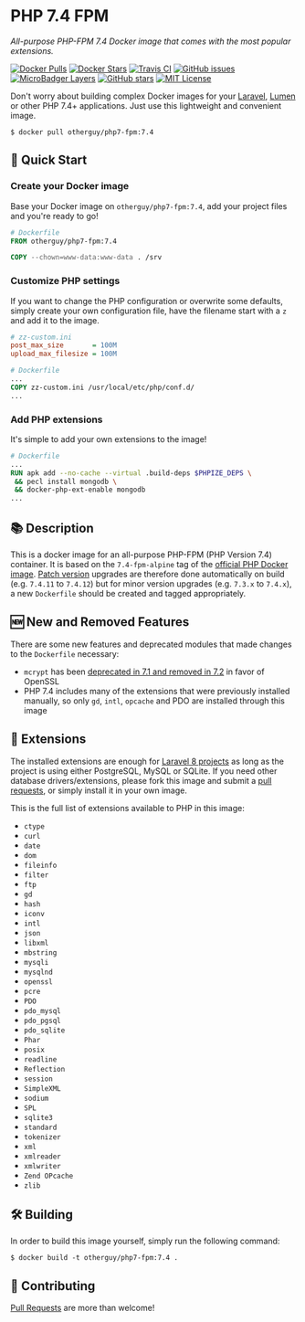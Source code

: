 # PHP 7.4 FPM

_All-purpose PHP-FPM 7.4 Docker image that comes with the most popular extensions._

[![Docker Pulls](https://img.shields.io/docker/pulls/otherguy/php7-fpm?style=flat-square)][dockerhub]
[![Docker Stars](https://img.shields.io/docker/stars/otherguy/php7-fpm?style=flat-square)][dockerhub]
[![Travis CI](https://img.shields.io/travis/com/otherguy/docker-php7-fpm?style=flat-square)][travis]
[![GitHub issues](https://img.shields.io/github/issues/otherguy/docker-php7-fpm?style=flat-square)][issues]
[![MicroBadger Layers](https://img.shields.io/microbadger/layers/otherguy/php7-fpm?style=flat-square)][microbadger]
[![GitHub stars](https://img.shields.io/github/stars/otherguy/docker-php7-fpm?color=violet?style=flat-square)][stargazers]
[![MIT License](https://img.shields.io/github/license/otherguy/docker-php7-fpm?color=orange?style=flat-square)][license]

[dockerhub]: https://hub.docker.com/r/otherguy/php7-fpm/
[travis]: https://travis-ci.com/otherguy/docker-php7-fpm
[license]: https://tldrlegal.com/license/mit-license
[microbadger]: https://microbadger.com/images/otherguy/php7-fpm
[stargazers]: https://github.com/otherguy/php7-fpm/stargazers
[issues]: https://github.com/otherguy/docker-php7-fpm/issues

Don't worry about building complex Docker images for your [Laravel](https://laravel.com), [Lumen](https://lumen.laravel.com)
or other PHP 7.4+ applications. Just use this lightweight and convenient image.

    $ docker pull otherguy/php7-fpm:7.4

## 🌈 Quick Start

### Create your Docker image

Base your Docker image on `otherguy/php7-fpm:7.4`, add your project files and you're ready to go!

```Dockerfile
# Dockerfile
FROM otherguy/php7-fpm:7.4

COPY --chown=www-data:www-data . /srv
```

### Customize PHP settings

If you want to change the PHP configuration or overwrite some defaults, simply create your own
configuration file, have the filename start with a `z` and add it to the image.

```ini
# zz-custom.ini
post_max_size       = 100M
upload_max_filesize = 100M
```

```Dockerfile
# Dockerfile
...
COPY zz-custom.ini /usr/local/etc/php/conf.d/
...
```

### Add PHP extensions

It's simple to add your own extensions to the image!

```Dockerfile
# Dockerfile
...
RUN apk add --no-cache --virtual .build-deps $PHPIZE_DEPS \
 && pecl install mongodb \
 && docker-php-ext-enable mongodb
...
```

## 📚 Description

This is a docker image for an all-purpose PHP-FPM (PHP Version 7.4) container.  It is based on the `7.4-fpm-alpine`
tag of the [official PHP Docker image](https://hub.docker.com/_/php/). [Patch version](http://semver.org) upgrades
are therefore done automatically on build (e.g. `7.4.11` to `7.4.12`) but for minor version upgrades
(e.g. `7.3.x` to `7.4.x`), a new `Dockerfile` should be created and tagged appropriately.

## 🆕 New and Removed Features

There are some new features and deprecated modules that made changes to the `Dockerfile` necessary:

* `mcrypt` has been [deprecated in 7.1 and removed in 7.2](http://php.net/manual/en/migration71.deprecated.php) in
  favor of OpenSSL
* PHP 7.4 includes many of the extensions that were previously installed manually, so only `gd`, `intl`, `opcache` and
  PDO are installed through this image

## 🧮 Extensions

The installed extensions are enough for [Laravel 8 projects](https://laravel.com/docs/8.x/installation) as long as the project
is using either PostgreSQL, MySQL or SQLite. If you need other database drivers/extensions, please fork this image and submit
a [pull requests](https://github.com/otherguy/docker-php7-fpm/pulls), or simply install it in your own image.

This is the full list of extensions available to PHP in this image:

* `ctype`
* `curl`
* `date`
* `dom`
* `fileinfo`
* `filter`
* `ftp`
* `gd`
* `hash`
* `iconv`
* `intl`
* `json`
* `libxml`
* `mbstring`
* `mysqli`
* `mysqlnd`
* `openssl`
* `pcre`
* `PDO`
* `pdo_mysql`
* `pdo_pgsql`
* `pdo_sqlite`
* `Phar`
* `posix`
* `readline`
* `Reflection`
* `session`
* `SimpleXML`
* `sodium`
* `SPL`
* `sqlite3`
* `standard`
* `tokenizer`
* `xml`
* `xmlreader`
* `xmlwriter`
* `Zend OPcache`
* `zlib`

## 🛠 Building

In order to build this image yourself, simply run the following command:

    $ docker build -t otherguy/php7-fpm:7.4 .

## 🚧 Contributing

[Pull Requests](https://github.com/otherguy/docker-php7-fpm/pulls) are more than welcome!
